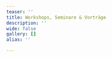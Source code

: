 ```yaml
---
teaser: ''
title: Workshops, Seminare & Vorträge
description: ''
wide: false
gallery: []
alias: ''

---
```

